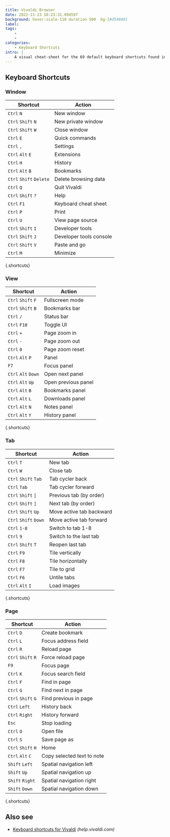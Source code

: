 ```yaml
---
title: Vivaldi Browser
date: 2022-11-23 16:23:31.694597
background: hover:scale-110 duration-500  bg-[#d54840]
label: 
tags: 
    - 
    - 
categories:
    - Keyboard Shortcuts
intro: |
    A visual cheat-sheet for the 69 default keyboard shortcuts found in the Vivaldi browser
---
```




Keyboard Shortcuts
------------------



### Window

Shortcut | Action
---|---
`Ctrl` `N`  | New window
`Ctrl` `Shift` `N`  | New private window
`Ctrl` `Shift` `W`  | Close window
`Ctrl` `E`  | Quick commands
`Ctrl` `,`  | Settings
`Ctrl` `Alt` `E`  | Extensions
`Ctrl` `H`  | History
`Ctrl` `Alt` `B`  | Bookmarks
`Ctrl` `Shift` `Delete`  | Delete browsing data
`Ctrl` `Q`  | Quit Vivaldi
`Ctrl` `Shift` `?`  | Help
`Ctrl` `F1`  | Keyboard cheat sheet
`Ctrl` `P`  | Print
`Ctrl` `U`  | View page source
`Ctrl` `Shift` `I`  | Developer tools
`Ctrl` `Shift` `J`  | Developer tools console
`Ctrl` `Shift` `V`  | Paste and go
`Ctrl` `M`  | Minimize
{.shortcuts}


### View

Shortcut | Action
---|---
`Ctrl` `Shift` `F`  | Fullscreen mode
`Ctrl` `Shift` `B`  | Bookmarks bar
`Ctrl` `/`  | Status bar
`Ctrl` `F10`  | Toggle UI
`Ctrl` `+`  | Page zoom in
`Ctrl` `-`  | Page zoom out
`Ctrl` `0`  | Page zoom reset
`Ctrl` `Alt` `P`  | Panel
`F7`  | Focus panel
`Ctrl` `Alt` `Down`  | Open next panel
`Ctrl` `Alt` `Up`  | Open previous panel
`Ctrl` `Alt` `B`  | Bookmarks panel
`Ctrl` `Alt` `L`  | Downloads panel
`Ctrl` `Alt` `N`  | Notes panel
`Ctrl` `Alt` `Y`  | History panel
{.shortcuts}


### Tab

Shortcut | Action
---|---
`Ctrl` `T`  | New tab
`Ctrl` `W`  | Close tab
`Ctrl` `Shift` `Tab`  | Tab cycler back
`Ctrl` `Tab`  | Tab cycler forward
`Ctrl` `Shift` `[`  | Previous tab (by order)
`Ctrl` `Shift` `]`  | Next tab (by order)
`Ctrl` `Shift` `Up`  | Move active tab backward
`Ctrl` `Shift` `Down`  | Move active tab forward
`Ctrl` `1-8`  | Switch to tab 1-8
`Ctrl` `9`  | Switch to the last tab
`Ctrl` `Shift` `T`  | Reopen last tab
`Ctrl` `F9`  | Tile vertically
`Ctrl` `F8`  | Tile horizontally
`Ctrl` `F7`  | Tile to grid
`Ctrl` `F6`  | Untile tabs
`Ctrl` `Alt` `I`  | Load images
{.shortcuts}


### Page

Shortcut | Action
---|---
`Ctrl` `D`  | Create bookmark
`Ctrl` `L`  | Focus address field
`Ctrl` `R`  | Reload page
`Ctrl` `Shift` `R`  | Force reload page
`F9`  | Focus page
`Ctrl` `K`  | Focus search field
`Ctrl` `F`  | Find in page
`Ctrl` `G`  | Find next in page
`Ctrl` `Shift` `G`  | Find previous in page
`Ctrl` `Left`  | History back
`Ctrl` `Right`  | History forward
`Esc`  | Stop loading
`Ctrl` `O`  | Open file
`Ctrl` `S`  | Save page as
`Ctrl` `Shift` `H`  | Home
`Ctrl` `Alt` `C`  | Copy selected text to note
`Shift` `Left`  | Spatial navigation left
`Shift` `Up`  | Spatial navigation up
`Shift` `Right`  | Spatial navigation right
`Shift` `Down`  | Spatial navigation down
{.shortcuts}




Also see
--------
- [Keyboard shortcuts for Vivaldi](https://help.vivaldi.com/article/keyboard-shortcuts/) _(help.vivaldi.com)_
